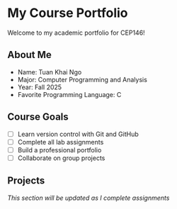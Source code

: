 # My Course Portfolio

Welcome to my academic portfolio for CEP146!

## About Me
- Name: Tuan Khai Ngo
- Major: Computer Programming and Analysis
- Year: Fall 2025
- Favorite Programming Language: C

## Course Goals
- [ ] Learn version control with Git and GitHub
- [ ] Complete all lab assignments
- [ ] Build a professional portfolio
- [ ] Collaborate on group projects

## Projects
*This section will be updated as I complete assignments*
